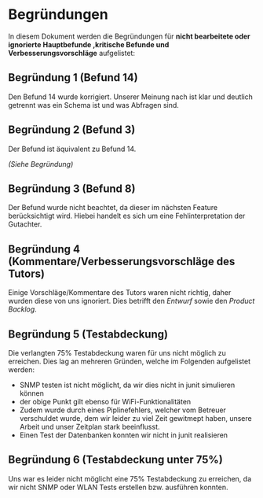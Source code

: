 # Begründungen

In diesem Dokument werden die Begründungen für **nicht bearbeitete oder ignorierte Hauptbefunde ,kritische Befunde und Verbesserungsvorschläge** aufgelistet:

## Begründung 1 (Befund 14)

Den Befund 14 wurde korrigiert.
Unserer Meinung nach ist klar und deutlich getrennt was ein Schema ist und was Abfragen sind.

## Begründung 2 (Befund 3)

Der Befund ist äquivalent zu Befund 14.

*(Siehe Begründung)*

## Begründung 3 (Befund 8)

Der Befund wurde nicht beachtet, da dieser im nächsten Feature berücksichtigt wird. Hiebei handelt es sich um eine Fehlinterpretation der Gutachter.

## Begründung 4 (Kommentare/Verbesserungsvorschläge des Tutors)

Einige Vorschläge/Kommentare des Tutors waren nicht richtig, daher wurden diese von uns ignoriert.
Dies betrifft den *Entwurf* sowie den *Product Backlog*.

## Begründung 5 (Testabdeckung)
Die verlangten 75% Testabdeckung waren für uns nicht möglich zu erreichen. Dies lag an mehreren Gründen, welche im Folgenden aufgelistet werden:
- SNMP testen ist nicht möglicht, da wir dies nicht in junit simulieren können
- der obige Punkt gilt ebenso für WiFi-Funktionalitäten
- Zudem wurde durch eines Piplinefehlers, welcher vom Betreuer verschuldet wurde, dem wir leider zu viel Zeit gewitmept haben, unsere Arbeit und unser Zeitplan stark beeinflusst.
- Einen Test der Datenbanken konnten wir nicht in junit realisieren

## Begründung 6 (Testabdeckung unter 75%)
Uns war es leider nicht möglicht eine 75% Testabdeckung zu erreichen, da wir nicht SNMP oder WLAN Tests erstellen bzw. ausführen konnten.